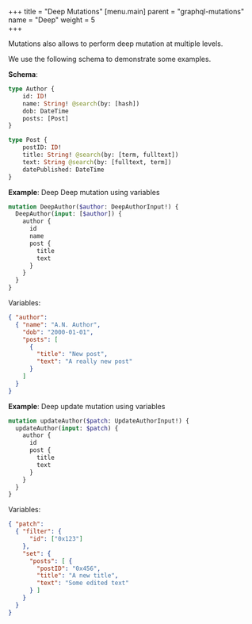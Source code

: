 +++
title = "Deep Mutations"
[menu.main]
    parent = "graphql-mutations"
    name = "Deep"
    weight = 5   
+++

Mutations also allows to perform deep mutation at multiple levels.

We use the following schema to demonstrate some examples.

**Schema**:
```graphql
type Author {
	id: ID!
	name: String! @search(by: [hash])
	dob: DateTime
	posts: [Post]
}

type Post {
	postID: ID!
	title: String! @search(by: [term, fulltext])
	text: String @search(by: [fulltext, term])
	datePublished: DateTime
}
```

**Example**: Deep Deep mutation using variables
```graphql
mutation DeepAuthor($author: DeepAuthorInput!) {
  DeepAuthor(input: [$author]) {
    author {
      id
      name
      post {
        title
        text
      }
    }
  }
}
```
Variables:
```json
{ "author":
  { "name": "A.N. Author",
    "dob": "2000-01-01",
    "posts": [
      {
        "title": "New post",
        "text": "A really new post"
      }
    ]
  }
}
```

**Example**: Deep update mutation using variables
```graphql
mutation updateAuthor($patch: UpdateAuthorInput!) {
  updateAuthor(input: $patch) {
    author {
      id
      post {
        title
        text
      }
    }
  }
}
```
Variables:
```json
{ "patch":
  { "filter": {
      "id": ["0x123"]
    },
    "set": {
      "posts": [ {
        "postID": "0x456",
        "title": "A new title",
        "text": "Some edited text"
      } ]
    }
  }
}
```
